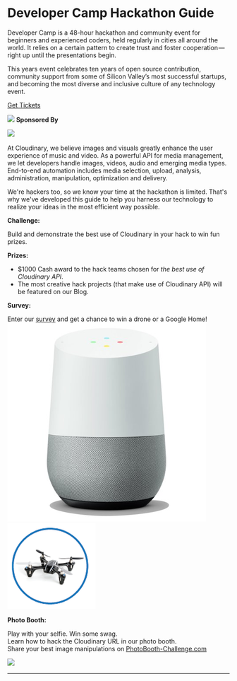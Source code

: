 # Developer Camp Hackathon Guide

Developer Camp is a 48-hour hackathon and community event for beginners and experienced coders, held regularly in cities all around the world. It relies on a certain pattern to create trust and foster cooperation — right up until the presentations begin.

This years event celebrates ten years of open source contribution, community support from some of Silicon Valley’s most successful startups, and becoming the most diverse and inclusive culture of any technology event.
  
 [Get Tickets](https://devcamp10th.eventbrite.com/) 

![](https://cdn-images-1.medium.com/max/2000/1*GNmubZoylAItx-Dwd_mf3g.jpeg)
**Sponsored By**

![](https://res.cloudinary.com/cloudinary/image/upload/c_scale,w_300/v1/logo/for_white_bg/cloudinary_logo_for_white_bg.png) 

At Cloudinary, we believe images and visuals greatly enhance the user experience of music and video. As a powerful API for media management, we let developers handle images, videos, audio and emerging media types. End-to-end automation includes media selection, upload, analysis, administration, manipulation, optimization and delivery. 

We're hackers too, so we know your time at the hackathon is limited. That's why we've developed this guide to help you harness our technology to realize your ideas in the most efficient way possible.

**Challenge:**

Build and demonstrate the best use of Cloudinary in your hack to win fun prizes.

**Prizes:**

* $1000 Cash award to the hack teams chosen for _the best use of Cloudinary API_.
* The most creative hack projects (that make use of Cloudinary API) will be featured on our Blog.


**Survey:**

Enter our [survey](//hacker-survey.md) and get a chance to win a drone or a Google Home!  
![](/assets/google-home.jpg) ![](/assets/drone.png) 

**Photo Booth:**

Play with your selfie. Win some swag.  
Learn how to hack the Cloudinary URL in our photo booth.  
Share your best image manipulations on [PhotoBooth-Challenge.com](http://www.photobooth-challenge.com)

![](https://res.cloudinary.com/de-demo/image/upload/t_logo/fl_relative,l_fedora,w_0.35,x_-0.1,y_-0.35/fl_relative,l_stash,w_0.35,x_-0.05,y_0.044/farm-peel) 



<hr>
